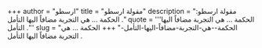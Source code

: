 +++
author = "ارسطو"
title = "مقولة ارسطو"
description = "مقولة ارسطو: الحكمة ... هي التجربة مضافاً اليها التأمل ."
quote = '''الحكمة ... هي التجربة مضافاً اليها التأمل .''' 
slug = "الحكمة--هي-التجربة-مضافاً-اليها-التأمل-"
+++
الحكمة ... هي التجربة مضافاً اليها التأمل .
